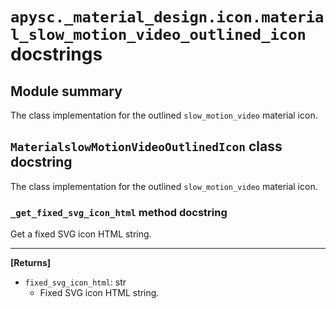 # `apysc._material_design.icon.material_slow_motion_video_outlined_icon` docstrings

## Module summary

The class implementation for the outlined `slow_motion_video` material icon.

## `MaterialslowMotionVideoOutlinedIcon` class docstring

The class implementation for the outlined `slow_motion_video` material icon.

### `_get_fixed_svg_icon_html` method docstring

Get a fixed SVG icon HTML string.<hr>

**[Returns]**

- `fixed_svg_icon_html`: str
  - Fixed SVG icon HTML string.